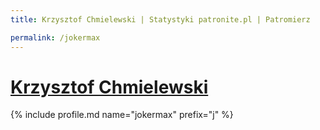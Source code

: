 ```yaml
---
title: Krzysztof Chmielewski | Statystyki patronite.pl | Patromierz

permalink: /jokermax
---
```


# [Krzysztof Chmielewski](https://patronite.pl/jokermax)

{% include profile.md name="jokermax" prefix="j" %}
